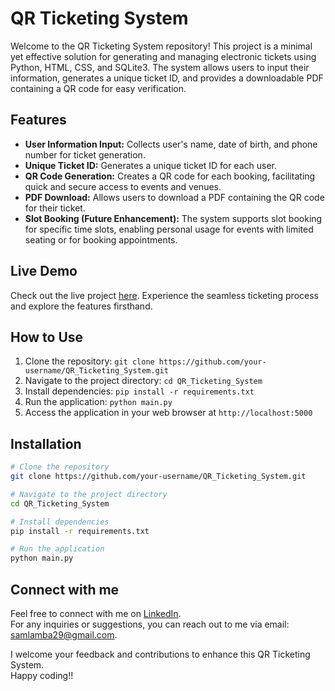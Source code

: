 # QR Ticketing System

Welcome to the QR Ticketing System repository! This project is a minimal yet effective solution for generating and managing electronic tickets using Python, HTML, CSS, and SQLite3. The system allows users to input their information, generates a unique ticket ID, and provides a downloadable PDF containing a QR code for easy verification.

## Features

- **User Information Input:** Collects user's name, date of birth, and phone number for ticket generation.
- **Unique Ticket ID:** Generates a unique ticket ID for each user.
- **QR Code Generation:** Creates a QR code for each booking, facilitating quick and secure access to events and venues.
- **PDF Download:** Allows users to download a PDF containing the QR code for their ticket.
- **Slot Booking (Future Enhancement):** The system supports slot booking for specific time slots, enabling personal usage for events with limited seating or for booking appointments.

## Live Demo

Check out the live project [here](https://qr-ticketing-system.onrender.com/). Experience the seamless ticketing process and explore the features firsthand.

## How to Use

1. Clone the repository: `git clone https://github.com/your-username/QR_Ticketing_System.git`
2. Navigate to the project directory: `cd QR_Ticketing_System`
3. Install dependencies: `pip install -r requirements.txt`
4. Run the application: `python main.py`
5. Access the application in your web browser at `http://localhost:5000`

## Installation

```bash
# Clone the repository
git clone https://github.com/your-username/QR_Ticketing_System.git

# Navigate to the project directory
cd QR_Ticketing_System

# Install dependencies
pip install -r requirements.txt

# Run the application
python main.py
```

## Connect with me
Feel free to connect with me on [LinkedIn](https://www.linkedin.com/in/sarthaklambaa/). <br>
For any inquiries or suggestions, you can reach out to me via email: samlamba29@gmail.com.

I welcome your feedback and contributions to enhance this QR Ticketing System.<br>
Happy coding!!

